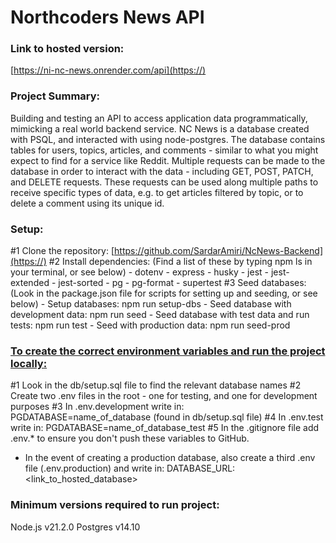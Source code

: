 # Northcoders News API

### Link to hosted version:

[https://ni-nc-news.onrender.com/api](https://)

### Project Summary:

Building and testing an API to access application data programmatically, mimicking a real world backend service. NC News is a database created with PSQL, and interacted with using node-postgres. The database contains tables for users, topics, articles, and comments - similar to what you might expect to find for a service like Reddit. Multiple requests can be made to the database in order to interact with the data - including GET, POST, PATCH, and DELETE requests. These requests can be used along multiple paths to receive specific types of data, e.g. to get articles filtered by topic, or to delete a comment using its unique id.

### Setup:

#1 Clone the repository: [https://github.com/SardarAmiri/NcNews-Backend](https://)
#2 Install dependencies:
(Find a list of these by typing npm ls in your terminal, or see below) - dotenv - express - husky - jest - jest-extended - jest-sorted - pg - pg-format - supertest
#3 Seed databases:
(Look in the package.json file for scripts for setting up and seeding, or see below) - Setup databases: npm run setup-dbs - Seed database with development data: npm run seed - Seed database with test data and run tests: npm run test - Seed with production data: npm run seed-prod

### [To create the correct environment variables and run the project locally:](https://)

#1 Look in the db/setup.sql file to find the relevant database names
#2 Create two .env files in the root - one for testing, and one for development purposes
#3 In .env.development write in: PGDATABASE=name_of_database (found in db/setup.sql file)
#4 In .env.test write in: PGDATABASE=name_of_database_test
#5 In the .gitignore file add .env.\* to ensure you don't push these variables to GitHub.

- In the event of creating a production database, also create a third .env file (.env.production) and write in: DATABASE_URL:<link_to_hosted_database>

### Minimum versions required to run project:

Node.js v21.2.0 Postgres v14.10

